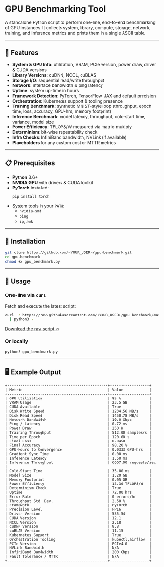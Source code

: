 # GPU Benchmarking Tool

A standalone Python script to perform one-line, end-to-end benchmarking of GPU instances. It collects system, library, compute, storage, network, training, and inference metrics and prints them in a single ASCII table.

---

## 🚀 Features

- **System & GPU Info**: utilization, VRAM, PCIe version, power draw, driver & CUDA versions  
- **Library Versions**: cuDNN, NCCL, cuBLAS  
- **Storage I/O**: sequential read/write throughput  
- **Network**: interface bandwidth & ping latency  
- **Uptime**: system up-time in hours  
- **Framework Detection**: PyTorch, TensorFlow, JAX and default precision  
- **Orchestration**: Kubernetes support & tooling presence  
- **Training Benchmark**: synthetic MNIST-style loop (throughput, epoch time, loss, accuracy, GPU-hrs, memory footprint)  
- **Inference Benchmark**: model latency, throughput, cold-start time, variance, model size  
- **Power Efficiency**: TFLOPS/W measured via matrix-multiply  
- **Determinism**: bit-wise repeatability check  
- **Infra Checks**: InfiniBand bandwidth, NVLink (if available)  
- **Placeholders** for any custom cost or MTTR metrics  

---

## 📋 Prerequisites

- **Python** 3.6+  
- **NVIDIA GPU** with drivers & CUDA toolkit  
- **PyTorch** installed:  
  ```bash
  pip install torch
  ```
- System tools in your `PATH`:  
  - `nvidia-smi`  
  - `ping`  
  - `ip`, `awk`  

---

## 🔧 Installation

```bash
git clone https://github.com/<YOUR_USER>/gpu-benchmark.git
cd gpu-benchmark
chmod +x gpu_benchmark.py
```

---

## 🎯 Usage

### One-line via `curl`

Fetch and execute the latest script:

```bash
curl -s https://raw.githubusercontent.com/<YOUR_USER>/gpu-benchmark/main/gpu_benchmark.py \
  | python3 -
```

[Download the raw script ↗](https://raw.githubusercontent.com/<YOUR_USER>/gpu-benchmark/main/gpu_benchmark.py)

### Or locally

```bash
python3 gpu_benchmark.py
```

---

## 🖥️ Example Output

```text
+----------------------------------------------+------------------+
| Metric                                       | Value            |
+----------------------------------------------+------------------+
| GPU Utilization                              | 85 %             |
| VRAM Usage                                   | 23.5 GB          |
| CUDA Available                               | True             |
| Disk Write Speed                             | 1234.56 MB/s     |
| Disk Read Speed                              | 1450.78 MB/s     |
| Network Bandwidth                            | 10.0 Gbps        |
| Ping / Latency                               | 0.72 ms          |
| Power Draw                                   | 250 W            |
| Training Throughput                          | 512.00 samples/s |
| Time per Epoch                               | 120.00 s         |
| Final Loss                                   | 0.0450           |
| Final Accuracy                               | 98.20 %          |
| GPU-Hours to Convergence                     | 0.0333 GPU-hrs   |
| Gradient Sync Time                           | 0.00 ms          |
| Inference Latency                            | 1.50 ms          |
| Inference Throughput                         | 6667.00 requests/sec |
| Cold-Start Time                              | 35.00 ms         |
| Model Size                                   | 1.20 GB          |
| Memory Footprint                             | 0.05 GB          |
| Power Efficiency                             | 12.30 TFLOPS/W   |
| Determinism Check                            | True             |
| Uptime                                       | 72.00 hrs        |
| Error Rate                                   | 0 errors/hr      |
| Throughput Std. Dev.                         | 2.50 %           |
| Framework                                    | PyTorch          |
| Precision Level                              | FP16             |
| Driver Version                               | 535.54           |
| CUDA Version                                 | 12.1             |
| NCCL Version                                 | 2.18             |
| cuDNN Version                                | 8.8              |
| cuBLAS Version                               | 11.15            |
| Kubernetes Support                           | True             |
| Orchestration Tooling                        | kubectl,airflow  |
| PCIe Version                                 | PCIe4.0          |
| NVLink Bandwidth                             | N/A              |
| InfiniBand Bandwidth                         | 200 Gbps         |
| Fault Tolerance / MTTR                       | N/A              |
+----------------------------------------------+------------------+
```
